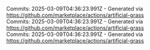 Commits: 2025-03-09T04:36:23.991Z - Generated via https://github.com/marketplace/actions/artificial-grass
<br>
Commits: 2025-03-09T04:36:23.991Z - Generated via https://github.com/marketplace/actions/artificial-grass
<br>
Commits: 2025-03-09T04:36:23.991Z - Generated via https://github.com/marketplace/actions/artificial-grass
<br>
